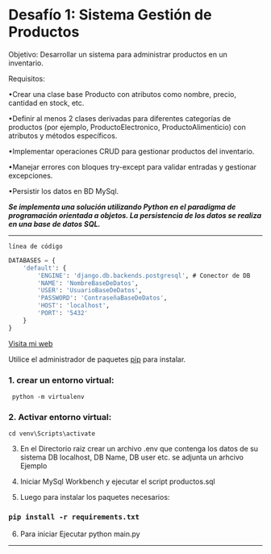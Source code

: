  
# Desafío 1: Sistema Gestión de Productos

Objetivo: Desarrollar un sistema para administrar productos en un inventario.

Requisitos:

  •Crear una clase base Producto con atributos como nombre, precio, cantidad en stock, etc.
    
  •Definir al menos 2 clases derivadas para diferentes categorías de productos (por ejemplo, ProductoElectronico, ProductoAlimenticio) con atributos y métodos específicos.
    
  •Implementar operaciones CRUD para gestionar productos del inventario.
    
  •Manejar errores con bloques try-except para validar entradas y gestionar excepciones.
    
  •Persistir los datos en BD MySql.

***Se implementa una solución utilizando Python en el paradigma de programación orientada a objetos.
La persistencia de los datos se realiza en una base de datos SQL.***


<hr/>

`línea de código`

```sql
DATABASES = {
    'default': {
        'ENGINE': 'django.db.backends.postgresql', # Conector de DB
        'NAME': 'NombreBaseDeDatos',
        'USER': 'UsuarioBaseDeDatos',
        'PASSWORD': 'ContraseñaBaseDeDatos',
        'HOST': 'localhost',
        'PORT': '5432'
    }
}
```


[Visita mi web](https://oscarnovas.com)
 
Utilice el administrador de paquetes [pip](https://pip.pypa.io/en/stable/) para instalar.

### 1. crear un entorno virtual:   
```
 python -m virtualenv
```
### 2. Activar entorno virtual:
```
cd venv\Scripts\activate
```
3. En el Directorio raiz crear un archivo .env que contenga los datos de su sistema DB localhost, DB Name, DB user etc.
   se adjunta un arhcivo Ejemplo

4. Iniciar MySql Workbench y ejecutar el script productos.sql
   
5. Luego para instalar los paquetes necesarios:
### `pip install -r requirements.txt`

6. Para iniciar Ejecutar python main.py

<hr/>
